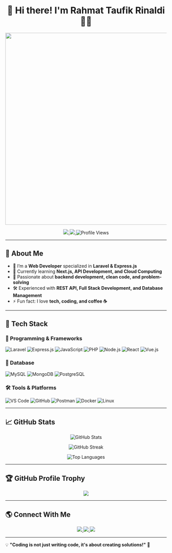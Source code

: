 <h1 align="center">🚀 Hi there! I'm Rahmat Taufik Rinaldi 👨‍💻</h1>

<p align="center">
  <img src="https://media.giphy.com/media/ZVik7pBtu9dNS/giphy.gif" width="600">
</p>

<p align="center">
  <a href="https://linkedin.com/in/rahmat-taufik-rinaldi-ba7131268">
    <img src="https://img.shields.io/badge/LinkedIn-0077B5?style=for-the-badge&logo=linkedin&logoColor=white">
  </a>
  <a href="https://webme.nyuuk.my.id/">
    <img src="https://img.shields.io/badge/Portfolio-MyWebsite-green?style=for-the-badge&logo=web">
  </a>
  <img src="https://komarev.com/ghpvc/?username=RahmatAdmin&color=blue&style=for-the-badge" alt="Profile Views">
</p>

---

## 🚀 About Me
- 🔭 I’m a **Web Developer** specialized in **Laravel & Express.js**  
- 🌱 Currently learning **Next.js, API Development, and Cloud Computing**  
- 🎯 Passionate about **backend development, clean code, and problem-solving**  
- 🛠️ Experienced with **REST API, Full Stack Development, and Database Management**  
- ⚡ Fun fact: I love **tech, coding, and coffee ☕**  

---

## 🔧 Tech Stack  

### 🚀 Programming & Frameworks  
![Laravel](https://img.shields.io/badge/Laravel-%23FF2D20.svg?style=for-the-badge&logo=laravel&logoColor=white)
![Express.js](https://img.shields.io/badge/Express.js-%23404d59.svg?style=for-the-badge&logo=express&logoColor=white)
![JavaScript](https://img.shields.io/badge/JavaScript-%23F7DF1E.svg?style=for-the-badge&logo=javascript&logoColor=black)
![PHP](https://img.shields.io/badge/PHP-%23777BB4.svg?style=for-the-badge&logo=php&logoColor=white)
![Node.js](https://img.shields.io/badge/Node.js-6DA55F.svg?style=for-the-badge&logo=node.js&logoColor=white)
![React](https://img.shields.io/badge/React-%2361DAFB.svg?style=for-the-badge&logo=react&logoColor=black)
![Vue.js](https://img.shields.io/badge/Vue.js-%234FC08D.svg?style=for-the-badge&logo=vue.js&logoColor=white)

### 💾 Database  
![MySQL](https://img.shields.io/badge/MySQL-%2300758F.svg?style=for-the-badge&logo=mysql&logoColor=white)
![MongoDB](https://img.shields.io/badge/MongoDB-%2347A248.svg?style=for-the-badge&logo=mongodb&logoColor=white)
![PostgreSQL](https://img.shields.io/badge/PostgreSQL-%23336791.svg?style=for-the-badge&logo=postgresql&logoColor=white)

### 🛠 Tools & Platforms  
![VS Code](https://img.shields.io/badge/VS_Code-%23007ACC.svg?style=for-the-badge&logo=visual-studio-code&logoColor=white)
![GitHub](https://img.shields.io/badge/GitHub-%23181717.svg?style=for-the-badge&logo=github&logoColor=white)
![Postman](https://img.shields.io/badge/Postman-%23FF6C37.svg?style=for-the-badge&logo=postman&logoColor=white)
![Docker](https://img.shields.io/badge/Docker-%230db7ed.svg?style=for-the-badge&logo=docker&logoColor=white)
![Linux](https://img.shields.io/badge/Linux-FCC624?style=for-the-badge&logo=linux&logoColor=black)

---

## 📈 GitHub Stats  

<p align="center">
  <img src="https://github-readme-stats.vercel.app/api?username=RahmatAdmin&show_icons=true&theme=tokyonight" alt="GitHub Stats">
</p>

<p align="center">
  <img src="https://github-readme-streak-stats.herokuapp.com/?user=RahmatAdmin&theme=tokyonight" alt="GitHub Streak">
</p>

<p align="center">
  <img src="https://github-readme-stats.vercel.app/api/top-langs/?username=RahmatAdmin&layout=compact&theme=tokyonight" alt="Top Languages">
</p>

---

## 🏆 GitHub Profile Trophy  
<p align="center">
  <img src="https://github-profile-trophy.vercel.app/?username=RahmatAdmin&theme=onedark" />
</p>

---

## 🌎 Connect With Me  
<p align="center">
  <a href="https://linkedin.com/in/rahmat-taufik-rinaldi-ba7131268">
    <img src="https://img.shields.io/badge/LinkedIn-0077B5?style=for-the-badge&logo=linkedin&logoColor=white">
  </a>
  <a href="https://webme.nyuuk.my.id/">
    <img src="https://img.shields.io/badge/Portfolio-MyWebsite-green?style=for-the-badge&logo=web">
  </a>
  <a href="mailto:rahmattaufikrinaldi@gmail.com">
    <img src="https://img.shields.io/badge/Email-D14836?style=for-the-badge&logo=gmail&logoColor=white">
  </a>
</p>

---

💡 **"Coding is not just writing code, it's about creating solutions!"** 🚀
